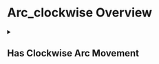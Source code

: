 # Arc_clockwise Overview

<details>
<summary><h2>Has Clockwise Arc Movement</h2></summary>


<h3>🔵 Label Name:</h3>
<code>has_arc_clockwise</code>


<h3>📖 Definition:</h3>
Does the camera move in a clockwise arc?

<details>
<summary><h4> Question (Definition)</h4></summary>

- Is there a clockwise arcing motion in the scene?

- Is the camera moving in a circular path clockwise around something in the scene?

- Is there a clockwise arc movement in the shot?

- Is the camera executing a clockwise arcing motion?

- Is the camera orbiting clockwise?

- Does the camera orbit clockwise?

- Does the camera arc leftward?

- Is the camera moving in a leftward arc?

- Is the camera arcing leftward around something?

- Is the camera orbiting leftward around something?

</details>

<details>
<summary><h4> Alternative Question</h4></summary>

- Is the camera arcing around the frame center in a clockwise direction?

- Does the camera arc clockwise around the subject?

- Does the camera move in a sweeping clockwise arc around the subject?

- Does the camera orbit clockwise around the subject?

- Is there a clockwise tracking arc around the scene?

- Does the camera execute a sweeping clockwise motion around a central point?

- Is the camera moving in a smooth clockwise curve around an object?

- Is there a clockwise circular camera movement?

- Does the camera arc around the scene in a clockwise direction?

- Is the camera rotating around a fixed subject in a clockwise arc?

- Does the shot feature a clockwise camera movement around the subject?

- Is the frame moving in a curved path in a clockwise direction?

- Does the camera perform a controlled clockwise orbital motion?

- Is there a smooth clockwise tracking arc in the scene?

- Does the camera flow in a circular motion around the frame center?

- Is there a deliberate clockwise arc movement in this shot?

- Is the camera executing a subtle clockwise circling movement?

- Does the scene feature a dynamic clockwise arc around the subject?

- Is the camera describing a wide clockwise arc in this shot?

- Does the camera move leftward in a wide arc?

- Is there a leftward arcing motion around the subject?

- Does the camera track left in a curving movement?

- Is the camera making a smooth leftward orbital motion?

- Is there a subtle leftward camera drift in an arc?

- Does the camera smoothly arc leftward while following the subject?

- Is the camera performing a leftward sweeping arc?

- Does the shot include a leftward-moving circular path around the subject?

</details>

<details>
<summary><h4> Prompt (Definition)</h4></summary>

- A scene featuring a clockwise camera arc.

- A shot with a clockwise arcing motion.

- The camera moves in a clockwise arc around something in the scene.

- A video showing a clockwise arcing motion.

- The camera orbits clockwise around something.

- The camera executes a clockwise arcing motion.

- The camera arcs clockwise.

- An arc movement in a clockwise direction.

- An arcing shot with clockwise motion.

- The camera arcs leftward.

</details>

<details>
<summary><h4> Alternative Prompt</h4></summary>

- A camera movement following a sweeping clockwise curve.

- The camera orbits a subject in a clockwise arc.

- The camera moves in a circular path clockwise around the frame center.

- A scene with clockwise camera movement along a circular path.

- A shot where the camera moves in a wide clockwise arc.

- The camera executes a smooth clockwise arcing motion.

- A shot where the camera arcs clockwise around the subject.

- A shot featuring a smooth clockwise tracking arc.

- The camera orbits the subject in a clockwise motion.

- A video showing a sweeping clockwise camera movement.

- A shot with a clockwise curving motion around an object.

- The camera executes a controlled circular movement in a clockwise direction.

- A scene where the camera follows a curved path clockwise around the subject.

- A shot demonstrating a clockwise arcing motion.

- A video where the camera sweeps smoothly in a circular motion clockwise.

- A scene featuring an elegant clockwise camera arc.

- A shot where the camera dynamically circles clockwise around the frame center.

- A video showing the camera tracking in a controlled clockwise arc.

- A scene with a steady, smooth clockwise orbit around the subject.

- A shot employing a wide, sweeping clockwise arc.

- A video demonstrating a cinematic clockwise arcing motion.

- A scene where the camera subtly follows a circular clockwise trajectory.

- A shot with fluid clockwise motion circling a central element.

- A video featuring a natural, controlled clockwise arc movement.

- A shot where the camera arcs leftward around the subject.

- A scene with a leftward tracking arc.

- The camera smoothly moves left in a wide curving motion.

- A video demonstrating a leftward orbital movement.

- A shot where the camera subtly drifts leftward in an arc.

- A scene showing the camera moving left in a circular path.

- A video featuring a gentle leftward arc around the subject.

</details>

<h4>🟢 Positive:</h4>
<code>self.cam_motion.arc_cw is True</code>

<h4>🔴 Negative:</h4>
<code>self.cam_motion.arc_cw is False</code>

<details>
<summary><h4>🔴 Negative (Easy)</h4></summary>

- <b>arcing_counterclockwise</b>: <code>self.cam_motion.arc_ccw is True</code>

</details>

</details>

